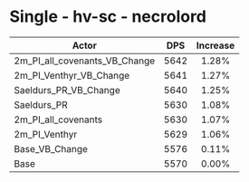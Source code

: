 # Single - hv-sc - necrolord
| Actor | DPS | Increase |
|---|:---:|:---:|
|2m_PI_all_covenants_VB_Change|5642|1.28%|
|2m_PI_Venthyr_VB_Change|5641|1.27%|
|Saeldurs_PR_VB_Change|5640|1.25%|
|Saeldurs_PR|5630|1.08%|
|2m_PI_all_covenants|5630|1.07%|
|2m_PI_Venthyr|5629|1.06%|
|Base_VB_Change|5576|0.11%|
|Base|5570|0.00%|
